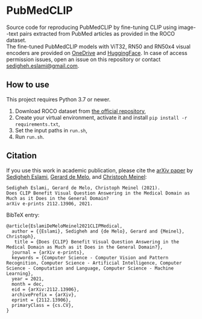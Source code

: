 # PubMedCLIP 
Source code for reproducing PubMedCLIP by fine-tuning CLIP using image--text pairs extracted from PubMed articles as provided in the ROCO dataset.
<br>
The fine-tuned PubMedCLIP models with ViT32, RN50 and RN50x4 visual encoders are provided on [OneDrive](https://1drv.ms/u/s!ApXgPqe9kykTgwD4Np3-f7ODAot8?e=zLVlJ2) and [HuggingFace](https://huggingface.co/sarahESL/PubMedCLIP). In case of access permission issues, open an issue on this repository or contact <sedigheh.eslami@gmail.com>.
<br>
## How to use
This project requires Python 3.7 or newer.
1. Download ROCO dataset from [the official repository](https://github.com/razorx89/roco-dataset),
2. Create your virtual environment, activate it and install ``` pip install -r requirements.txt ```,
3. Set the input paths in `run.sh`,
4. Run `run.sh`.
## Citation
If you use this work in academic publication, please cite the [arXiv paper](https://arxiv.org/abs/2112.13906) by [Sedigheh Eslami](https://github.com/SarahESL), [Gerard de Melo](http://gerard.demelo.org/), and [Christoph Meinel](https://hpi.de/en/meinel/chair/prof-dr-ch-meinel.html):

```
Sedigheh Eslami, Gerard de Melo, Christoph Meinel (2021).
Does CLIP Benefit Visual Question Answering in the Medical Domain as Much as it Does in the General Domain?
arXiv e-prints 2112.13906, 2021.
```

BibTeX entry:
```
@article{EslamiDeMeloMeinel2021CLIPMedical,
  author = {{Eslami}, Sedigheh and {de Melo}, Gerard and {Meinel}, Christoph},
   title = {Does {CLIP} Benefit Visual Question Answering in the Medical Domain as Much as it Does in the General Domain?},
  journal = {arXiv e-prints},
  keywords = {Computer Science - Computer Vision and Pattern Recognition, Computer Science - Artificial Intelligence, Computer Science - Computation and Language, Computer Science - Machine Learning},
  year = 2021,
  month = dec,
  eid = {arXiv:2112.13906},
  archivePrefix = {arXiv},
  eprint = {2112.13906},
  primaryClass = {cs.CV},
}
```
